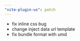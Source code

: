 ```yaml
---
"vite-plugin-us": patch
---
```


- fix inline css bug
- change inject data url template
- fix bundle format with umd